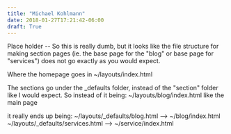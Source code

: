 ```yaml
---
title: "Michael Kohlmann"
date: 2018-01-27T17:21:42-06:00
draft: True
---
```



Place holder -- 
So this is really dumb, but it looks like the file structure for making section pages (ie. the base page for the "blog" or base page for "services") does not go exactly as you would expect.

Where the homepage goes in ~/layouts/index.html

The sections go under the _defaults folder, instead of the "section" folder like I would expect. 
So instead of it being:
~/layouts/blog/index.html like the main page

it really ends up being:
~/layouts/_defaults/blog.html --> ~/blog/index.html
~/layouts/_defaults/services.html --> ~/service/index.html

<!--more-->
